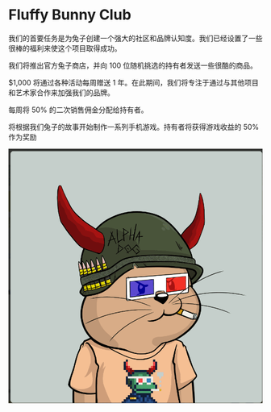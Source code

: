 # Fluffy Bunny Club

我们的首要任务是为兔子创建一个强大的社区和品牌认知度。我们已经设置了一些很棒的福利来使这个项目取得成功。

我们将推出官方兔子商店，并向 100 位随机挑选的持有者发送一些很酷的商品。

$1,000 将通过各种活动每周赠送 1 年。在此期间，我们将专注于通过与其他项目和艺术家合作来加强我们的品牌。

每周将 50% 的二次销售佣金分配给持有者。

将根据我们兔子的故事开始制作一系列手机游戏。持有者将获得游戏收益的 50% 作为奖励

![nft](03.png)
